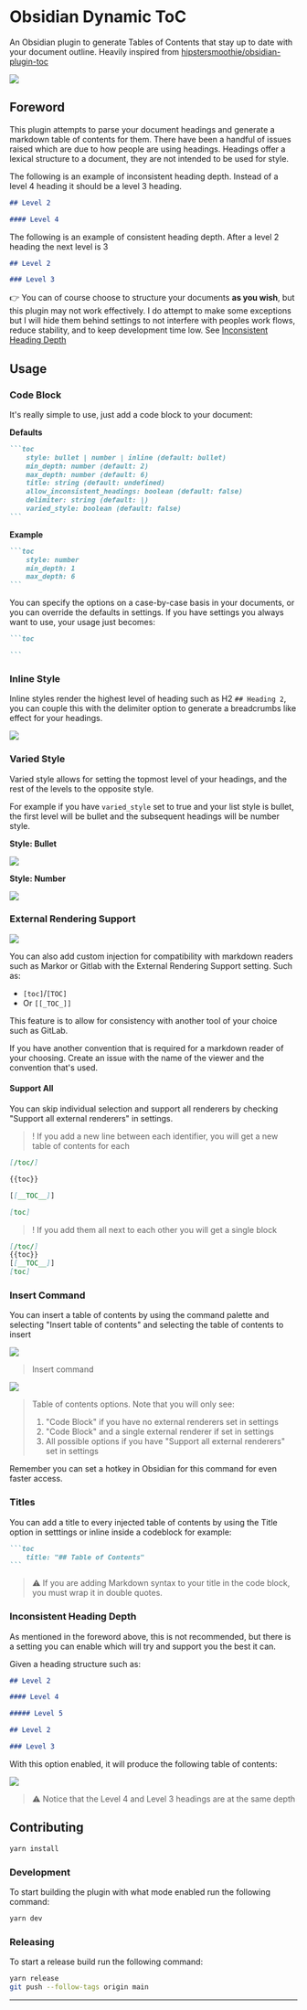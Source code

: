# Obsidian Dynamic ToC

An Obsidian plugin to generate Tables of Contents that stay up to date with your document outline. Heavily inspired from [hipstersmoothie/obsidian-plugin-toc](https://github.com/hipstersmoothie/obsidian-plugin-toc)

![](media/screenshot.jpg)

## Foreword

This plugin attempts to parse your document headings and generate a markdown table of contents for them. There have been a handful of issues raised which are due to how people are using headings. Headings offer a lexical structure to a document, they are not intended to be used for style.

The following is an example of inconsistent heading depth. Instead of a level 4 heading it should be a level 3 heading.

```md
## Level 2

#### Level 4
```

The following is an example of consistent heading depth. After a level 2 heading the next level is 3

```md
## Level 2

### Level 3
```

👉 You can of course choose to structure your documents **as you wish**, but this plugin may not work effectively. I do attempt to make some exceptions but I will hide them behind settings to not interfere with peoples work flows, reduce stability, and to keep development time low. See [Inconsistent Heading Depth](#inconsistent-heading-depth)

## Usage

### Code Block

It's really simple to use, just add a code block to your document:

**Defaults**

````markdown
```toc
	style: bullet | number | inline (default: bullet)
	min_depth: number (default: 2)
	max_depth: number (default: 6)
	title: string (default: undefined)
	allow_inconsistent_headings: boolean (default: false)
	delimiter: string (default: |)
	varied_style: boolean (default: false)
```
````

**Example**

````markdown
```toc
	style: number
	min_depth: 1
	max_depth: 6
```
````

You can specify the options on a case-by-case basis in your documents, or you can override the defaults in settings. If you have settings you always want to use, your usage just becomes:

````markdown
```toc

```
````

### Inline Style

Inline styles render the highest level of heading such as H2 `## Heading 2`, you can couple this with the delimiter option to generate a breadcrumbs like effect for your headings.

![](media/inline-headings.jpg)

### Varied Style

Varied style allows for setting the topmost level of your headings, and the rest of the levels to the opposite style.

For example if you have `varied_style` set to true and your list style is bullet, the first level will be bullet and the subsequent headings will be number style.

**Style: Bullet**

![](media/varied-style-bullet.jpg)

**Style: Number**

![](media/varied-style-number.jpg)

### External Rendering Support

![](media/settings.jpg)

You can also add custom injection for compatibility with markdown readers such as Markor or Gitlab with the External Rendering Support setting. Such as:

- `[toc]`/`[TOC]`
- Or `[[_TOC_]]`

This feature is to allow for consistency with another tool of your choice such as GitLab.

If you have another convention that is required for a markdown reader of your choosing. Create an issue with the name of the viewer and the convention that's used.

#### Support All

You can skip individual selection and support all renderers by checking "Support all external renderers" in settings.

> ! If you add a new line between each identifier, you will get a new table of contents for each

```markdown
[/toc/]

{{toc}}

[[__TOC__]]

[toc]
```

> ! If you add them all next to each other you will get a single block

```markdown
[/toc/]
{{toc}}
[[__TOC__]]
[toc]
```

### Insert Command

You can insert a table of contents by using the command palette and selecting "Insert table of contents" and selecting the table of contents to insert

![](media/toc-command.jpg)

> Insert command

![](media/toc-command-options.jpg)

> Table of contents options.
> Note that you will only see:
>
> 1. "Code Block" if you have no external renderers set in settings
> 2. "Code Block" and a single external renderer if set in settings
> 3. All possible options if you have "Support all external renderers" set in settings

Remember you can set a hotkey in Obsidian for this command for even faster access.

### Titles

You can add a title to every injected table of contents by using the Title option in setttings or inline inside a codeblock for example:

````markdown
```toc
	title: "## Table of Contents"
```
````

> ⚠️ If you are adding Markdown syntax to your title in the code block, you must wrap it in double quotes.

### Inconsistent Heading Depth

As mentioned in the foreword above, this is not recommended, but there is a setting you can enable which will try and support you the best it can.

Given a heading structure such as:

```md
## Level 2

#### Level 4

##### Level 5

## Level 2

### Level 3
```

With this option enabled, it will produce the following table of contents:

![](media/inconsistent-heading-depth.jpg)

> ⚠️ Notice that the Level 4 and Level 3 headings are at the same depth

## Contributing

```bash
yarn install
```

### Development

To start building the plugin with what mode enabled run the following command:

```bash
yarn dev
```

### Releasing

To start a release build run the following command:

```bash
yarn release
git push --follow-tags origin main
```

---
